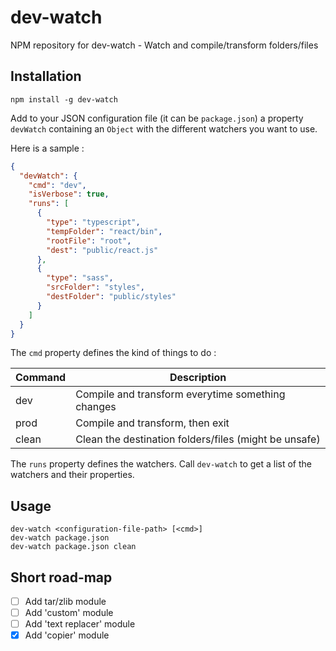 # dev-watch
NPM repository for dev-watch - Watch and compile/transform folders/files

## Installation

```
npm install -g dev-watch
```

Add to your JSON configuration file (it can be `package.json`) a property `devWatch` containing an `Object` with the different watchers you want to use.

Here is a sample :

```json
{
  "devWatch": {
    "cmd": "dev",
    "isVerbose": true,
    "runs": [
      {
        "type": "typescript",
        "tempFolder": "react/bin",
        "rootFile": "root",
        "dest": "public/react.js"
      },
      {
        "type": "sass",
        "srcFolder": "styles",
        "destFolder": "public/styles"
      }
    ]
  }
}
```

The `cmd` property defines the kind of things to do :

Command | Description
-|-
dev | Compile and transform everytime something changes
prod | Compile and transform, then exit
clean | Clean the destination folders/files (might be unsafe)

The `runs` property defines the watchers. Call `dev-watch` to get a list of the watchers and their properties.

## Usage

```
dev-watch <configuration-file-path> [<cmd>]
dev-watch package.json
dev-watch package.json clean
```

## Short road-map

- [ ] Add tar/zlib module
- [ ] Add 'custom' module
- [ ] Add 'text replacer' module
- [x] Add 'copier' module

